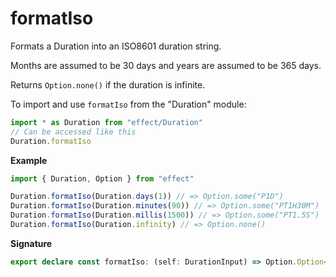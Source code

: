 # formatIso

Formats a Duration into an ISO8601 duration string.

Months are assumed to be 30 days and years are assumed to be 365 days.

Returns `Option.none()` if the duration is infinite.

To import and use `formatIso` from the "Duration" module:

```ts
import * as Duration from "effect/Duration"
// Can be accessed like this
Duration.formatIso
```

**Example**

```ts
import { Duration, Option } from "effect"

Duration.formatIso(Duration.days(1)) // => Option.some("P1D")
Duration.formatIso(Duration.minutes(90)) // => Option.some("PT1H30M")
Duration.formatIso(Duration.millis(1500)) // => Option.some("PT1.5S")
Duration.formatIso(Duration.infinity) // => Option.none()
```

**Signature**

```ts
export declare const formatIso: (self: DurationInput) => Option.Option<string>
```
